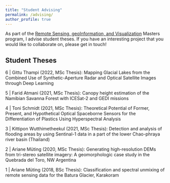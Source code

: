 ```yaml
---
title: "Student Advising"
permalink: /advising/
author_profile: true
---
```


As part of the [Remote Sensing, geoInformation, and Visualization](https://up-rs-esp.github.io/msc-rsiv/) Masters program, I advise student theses. If you have an interesting project that you would like to collaborate on, please get in touch! 

## Student Theses

6 | Gittu Thampi (2022, MSc Thesis): Mapping Glacial Lakes from the Combined Use of Synthetic-Aperture Radar and Optical Satellite Images through Deep Learning

5 | Farid Atmani (2021, MSc Thesis): Canopy height estimation of the Namibian Savanna Forest with ICESat-2 and GEDI missions

4 | Toni Schmidt (2021, MSc Thesis): Theoretical Potential of Former, Present, and Hypothetical Optical Spaceborne Sensors for the Differentiation of Plastics Using Hyperspectral Analysis

3 | Kittipon Wutthimetheekul (2021, MSc Thesis): Detection and analysis of flooding areas by using Sentinal-1 data in a part of the lower Chao-phraya river basin (Thailand)

2 | Ariane Müting (2020, MSc Thesis): Generating high-resolution DEMs from tri-stereo satellite imagery: A geomorphologic case study in the Quebrada del Toro, NW Argentina

1 | Ariane Müting (2018, BSc Thesis): Classification and spectral unmixing of remote sensing data for the Batura Glacier, Karakoram

